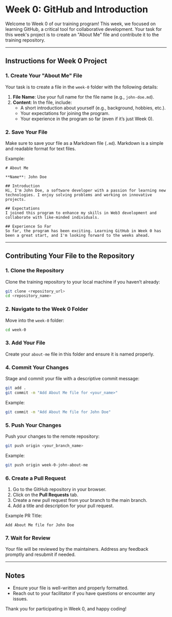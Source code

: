 # Week 0: GitHub and Introduction

Welcome to Week 0 of our training program! This week, we focused on learning GitHub, a critical tool for collaborative development. Your task for this week's project is to create an "About Me" file and contribute it to the training repository.

---

## Instructions for Week 0 Project

### 1. Create Your "About Me" File
Your task is to create a file in the `week-0` folder with the following details:

1. **File Name**: Use your full name for the file name (e.g., `john-doe.md`).
2. **Content**: In the file, include:
   - A short introduction about yourself (e.g., background, hobbies, etc.).
   - Your expectations for joining the program.
   - Your experience in the program so far (even if it’s just Week 0).

### 2. Save Your File
Make sure to save your file as a Markdown file (`.md`). Markdown is a simple and readable format for text files.

Example:

```
# About Me

**Name**: John Doe

## Introduction
Hi, I'm John Doe, a software developer with a passion for learning new technologies. I enjoy solving problems and working on innovative projects.

## Expectations
I joined this program to enhance my skills in Web3 development and collaborate with like-minded individuals.

## Experience So Far
So far, the program has been exciting. Learning GitHub in Week 0 has been a great start, and I'm looking forward to the weeks ahead.
```

---

## Contributing Your File to the Repository

### 1. Clone the Repository
Clone the training repository to your local machine if you haven’t already:

```bash
git clone <repository_url>
cd <repository_name>
```

### 2. Navigate to the Week 0 Folder
Move into the `week-0` folder:

```bash
cd week-0
```

### 3. Add Your File
Create your `about-me` file in this folder and ensure it is named properly.

### 4. Commit Your Changes
Stage and commit your file with a descriptive commit message:

```bash
git add .
git commit -m "Add About Me file for <your_name>"
```

Example:
```bash
git commit -m "Add About Me file for John Doe"
```

### 5. Push Your Changes
Push your changes to the remote repository:

```bash
git push origin <your_branch_name>
```

Example:
```bash
git push origin week-0-john-about-me
```

### 6. Create a Pull Request
1. Go to the GitHub repository in your browser.
2. Click on the **Pull Requests** tab.
3. Create a new pull request from your branch to the main branch.
4. Add a title and description for your pull request.

Example PR Title:
```
Add About Me file for John Doe
```

### 7. Wait for Review
Your file will be reviewed by the maintainers. Address any feedback promptly and resubmit if needed.

---

## Notes
- Ensure your file is well-written and properly formatted.
- Reach out to your facilitator if you have questions or encounter any issues.

Thank you for participating in Week 0, and happy coding!
